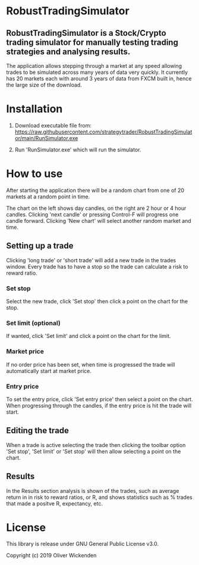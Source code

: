 # RobustTradingSimulator
## RobustTradingSimulator is a Stock/Crypto trading simulator for manually testing trading strategies and analysing results.
The application allows stepping through a market at any speed allowing trades to be simulated across many years of data very quickly.
It currently has 20 markets each with around 3 years of data from FXCM built in, hence the large size of the download.

# Installation
1. Download executable file from:
https://raw.githubusercontent.com/strategytrader/RobustTradingSimulator/main/RunSimulator.exe

2. Run 'RunSimulator.exe' which will run the simulator.

# How to use
After starting the application there will be a random chart from one of 20 markets at a random point in time.

The chart on the left shows day candles, on the right are 2 hour or 4 hour candles.
Clicking 'next candle' or pressing Control-F will progress one candle forward.
Clicking 'New chart' will select another random market and time.

## Setting up a trade
Clicking 'long trade' or 'short trade' will add a new trade in the trades window.
Every trade has to have a stop so the trade can calculate a risk to reward ratio.

### Set stop
Select the new trade, click 'Set stop' then click a point on the chart for the stop.
### Set limit (optional)
If wanted, click 'Set limit' and click a point on the chart for the limit.
### Market price
If no order price has been set, when time is progressed the trade will automatically start at market price.
### Entry price
To set the entry price, click 'Set entry price' then select a point on the chart.
When progressing through the candles, if the entry price is hit the trade will start.

## Editing the trade
When a trade is active selecting the trade then clicking the toolbar option 'Set stop', 'Set limit' or 'Set stop' will then allow selecting a point on the chart.

## Results
In the Results section analysis is shown of the trades, such as average return in in risk to reward ratios, or R, and shows statistics such as % trades that made a positve R, expectancy, etc.

# License

This library is release under GNU General Public License v3.0.

Copyright (c) 2019 Oliver Wickenden
